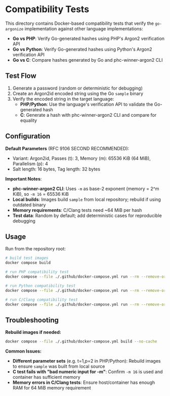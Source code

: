 # Compatibility Tests

This directory contains Docker-based compatibility tests that verify the `go-argonize` implementation against other language implementations:

- **Go vs PHP**: Verify Go-generated hashes using PHP's Argon2 verification API
- **Go vs Python**: Verify Go-generated hashes using Python's Argon2 verification API
- **Go vs C**: Compare hashes generated by Go and phc-winner-argon2 CLI

## Test Flow

1. Generate a password (random or deterministic for debugging)
2. Create an Argon2id encoded string using the Go `sample` binary
3. Verify the encoded string in the target language:
   - **PHP/Python**: Use the language's verification API to validate the Go-generated hash
   - **C**: Generate a hash with phc-winner-argon2 CLI and compare for equality

## Configuration

**Default Parameters** (RFC 9106 SECOND RECOMMENDED):

- Variant: Argon2id, Passes (t): 3, Memory (m): 65536 KiB (64 MiB), Parallelism (p): 4
- Salt length: 16 bytes, Tag length: 32 bytes

**Important Notes**:

- **phc-winner-argon2 CLI**: Uses `-m` as base-2 exponent (memory = 2^m KiB), so `-m 16` = 65536 KiB
- **Local builds**: Images build `sample` from local repository; rebuild if using outdated binary
- **Memory requirements**: C/Clang tests need ~64 MiB per hash
- **Test data**: Random by default; add deterministic cases for reproducible debugging

## Usage

Run from the repository root:

```bash
# build test images
docker compose build

# run PHP compatibility test
docker compose --file ./.github/docker-compose.yml run --rm --remove-orphans php

# run Python compatibility test
docker compose --file ./.github/docker-compose.yml run --rm --remove-orphans python

# run C/Clang compatibility test
docker compose --file ./.github/docker-compose.yml run --rm --remove-orphans clang
```

## Troubleshooting

**Rebuild images if needed:**

```bash
docker compose --file ./.github/docker-compose.yml build --no-cache
```

**Common Issues:**

- **Different parameter sets** (e.g. t=1,p=2 in PHP/Python): Rebuild images to ensure `sample` was built from local source
- **C test fails with "bad numeric input for -m"**: Confirm `-m 16` is used and container has sufficient memory
- **Memory errors in C/Clang tests**: Ensure host/container has enough RAM for 64 MiB memory requirement
